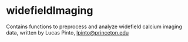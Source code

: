# widefieldImaging
Contains functions to preprocess and analyze widefield calcium imaging data, written by Lucas Pinto, lpinto@princeton.edu
